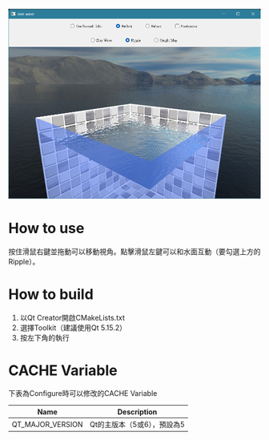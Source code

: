 ![demo畫面](demo.png)

# How to use

按住滑鼠右鍵並拖動可以移動視角。點擊滑鼠左鍵可以和水面互動（要勾選上方的Ripple）。

# How to build

1. 以Qt Creator開啟CMakeLists.txt
2. 選擇Toolkit（建議使用Qt 5.15.2）
3. 按左下角的執行

# CACHE Variable

下表為Configure時可以修改的CACHE Variable

|Name | Description|
|---- | -----------|
|QT_MAJOR_VERSION| Qt的主版本（5或6），預設為5